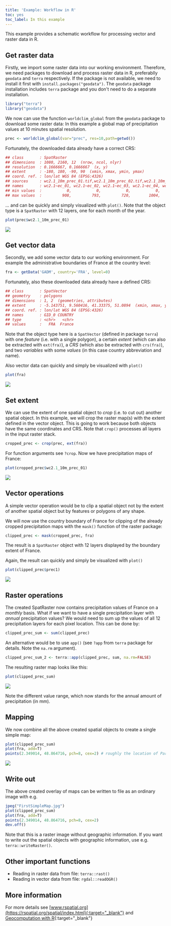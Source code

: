 ```yaml
---
title: 'Example: Workflow in R'
toc: yes
toc_label: In this example
---
```


This example provides a schematic workflow for processing vector and raster data in R. 




## Get raster data

Firstly, we import some raster data into our working environment.
Therefore, we need packages to download and process raster data in R, preferablly `geodata` and `terra` respectively.
If the package is not available, we need to install it first with `install.packages("geodata")`.
The `geodata` package installation includes `terra` package and you don't need to do a separate installation.


```r
library("terra")
library("geodata")
```

We now can use the function `worldclim_global` from the `geodata` package to download some raster data: In this example a global map of precipitation values at 10 minutes spatial resolution.


```r
prec <- worldclim_global(var="prec", res=10,path=getwd())
``` 


Fortunately, the downloaded data already have a correct CRS:


```r
## class       : SpatRaster 
## dimensions  : 1080, 2160, 12  (nrow, ncol, nlyr)
## resolution  : 0.1666667, 0.1666667  (x, y)
## extent      : -180, 180, -90, 90  (xmin, xmax, ymin, ymax)
## coord. ref. : lon/lat WGS 84 (EPSG:4326) 
## sources     : wc2.1_10m_prec_01.tif,wc2.1_10m_prec_02.tif,wc2.1_10m_prec_03.tif ... and 9 more source(s)   
## names       : wc2.1~ec_01, wc2.1~ec_02, wc2.1~ec_03, wc2.1~ec_04, wc2.1~ec_05, wc2.1~ec_06, ... 
## min values  :           0,           0,           0,           0,           0,           0, ... 
## max values  :         908,         793,         720,        1004,        2068,        2210, ... 
``` 


... and can be quickly and simply visualized with `plot()`. 
Note that the object type is a `SpatRaster` with 12 layers, one for each month of the year.

```r
plot(prec$wc2.1_10m_prec_01)
```


<img src="{{ site.baseurl }}/assets/images/maps/map_prec1_global.png" style="display: block; margin: auto;" />



## Get vector data

Secondly, we add some vector data to our working environment. For example the administrative boundaries of France at the country level:


```r
fra <- getData('GADM', country='FRA', level=0)
```

Fortunately, also these downloaded data already have a defined CRS:

```r
## class       : SpatVector 
## geometry    : polygons 
## dimensions  : 1, 2  (geometries, attributes)
## extent      : -5.143751, 9.560416, 41.33375, 51.0894  (xmin, xmax, ymin, ymax)
## coord. ref. : lon/lat WGS 84 (EPSG:4326) 
## names       : GID_0 COUNTRY
## type        : <chr>   <chr>
## values      :   FRA  France
```

Note that the object type here is a `SpatVector` (defined in package `terra`) with one _feature_ (i.e. with a single polygon), 
a certain _extent_ (which can also be extracted with `ext(fra)`), a _CRS_ (which also be extracted with `crs(fra)`), and two _variables_ with some _values_ (in this case country abbreviation and name).


Also vector data can quickly and simply be visualized with `plot()`


```r
plot(fra)
```

<img src="{{ site.baseurl }}/assets/images/maps/map_france_GADM.png" style="display: block; margin: auto;" />



## Set extent

We can use the extent of one spatial object to _crop_ (i.e. to cut out) another spatial object.
In this example, we will crop the raster map(s) with the extent defined in the vector object. 
This is going to work because both objects have the same coordinates and CRS.
Note that `crop()` processes all layers in the input raster stack.



```r
cropped_prec <- crop(prec, ext(fra))
```

For function arguments see `?crop`. Now we have precipitation maps of France:

```r
plot(cropped_prec$wc2.1_10m_prec_01)
```


<img src="{{ site.baseurl }}/assets/images/maps/map_prec_cropped.png" style="display: block; margin: auto;" />



## Vector operations

A simple vector operation would be to clip a spatial object not by the extent of another spatial object but by features or polygons of any shape.

We will now use the country boundary of France for clipping of the already cropped precipitation maps with the `mask()` function of the raster package:

```r
clipped_prec <- mask(cropped_prec, fra)
```


The result is a `SpatRaster` object with 12 layers displayed by the boundary extent of France.

Again, the result can quickly and simply be visualized with `plot()`


```r
plot(clipped_prec$prec1)
```

<img src="{{ site.baseurl }}/assets/images/maps/map_prec_clipped.png" style="display: block; margin: auto;" />


## Raster operations

The created SpatRaster now contains precipitation values of France on a _monthly_ basis. 
What if we want to have a single precipitation layer with _annual_ precipitation values?
We would need to sum up the values of all 12 precipitation layers for each pixel location.
This can be done by:

```r
clipped_prec_sum <- sum(clipped_prec)
```

An alternative would be to use `app()` (see `?app` from `terra` package for details. Note the `na.rm` argument). 

```r
clipped_prec_sum_2 <- terra::app(clipped_prec, sum, na.rm=FALSE)
```

The resulting raster map looks like this: 


```r
plot(clipped_prec_sum)
```

<img src="{{ site.baseurl }}/assets/images/maps/map_prec_clipped_sum.png" style="display: block; margin: auto;" />

Note the different value range, which now stands for the annual amount of precipitation (in mm).



## Mapping

We now combine all the above created spatial objects to create a single simple map:

```r
plot(clipped_prec_sum)
plot(fra, add=T)
points(2.349014, 48.864716, pch=8, cex=2) # roughly the location of Paris
```

<img src="{{ site.baseurl }}/assets/images/maps/FirstSimpleMap.png" style="display: block; margin: auto;" />



## Write out

The above created overlay of maps can be written to file as an ordinary image with e.g.

```r
jpeg("FirstSimpleMap.jpg")
plot(clipped_prec_sum)
plot(fra, add=T)
points(2.349014, 48.864716, pch=8, cex=2)
dev.off()
```






Note that this is a raster image without geographic information.
If you want to write out the spatial objects with geographic information, use e.g. `terra::writeRaster()`. 




## Other important functions

* Reading in raster data from file: `terra::rast()`
* Reading in vector data from file: `rgdal::readOGR()`


## More information

For more details see [www.rspatial.org](https://rspatial.org/spatial/index.html){:target="_blank"} and 
[Geocomputation with R](https://geocompr.robinlovelace.net/spatial-operations.html#spatial-vec){:target="_blank"}



